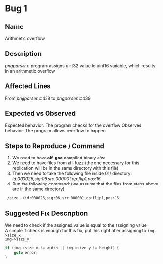 # Bug 1

## Name

Arithmetic overflow

## Description

*pngparser.c* program assigns uint32 value to uint16 variable, which results in an arithmetic overflow

## Affected Lines
From *pngparser.c*:438 to *pngparser.c*:439

## Expected vs Observed
Expected behavior: The program checks for the overflow
Observed behavior: The program allows overflow to happen

## Steps to Reproduce / Command
1. We need to have **alf-gcc** compiled binary *size*
2. We need to have files from afl-fuzz (the one necessary for this replication will be in the same directory with this file)
3. Then we need to take the following file inside 01/ directory:<br>
*id:000026,sig:06,src:000001,op:flip1,pos:16*
4. Run the following command: (we assume that the files from steps above are in the same directory)<br>
```bash
./size ./id:000026,sig:06,src:000001,op:flip1,pos:16
```

## Suggested Fix Description
We need to check if the assigned value is equal to the assigning value<br>
A simple if check is enough for this fix, put this right after assigning to `img->size_x`<br>
`img->size_y`
```c++
if (img->size_x != width || img->size_y != height) {
    goto error;
}
```